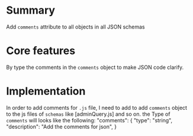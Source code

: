 # Summary

Add `comments` attribute to all objects in all JSON schemas 

# Core features
By type the comments in the `comments` object to make JSON code clarify.
# Implementation
In order to add comments for `.js` file, I need to add to add `comments` object to the js files of `schemas` like [adminQuery.js] and so on.
the Type of `comments` will looks like the following:
"comments": {
  "type": "string",
  "description": "Add the comments for json",
}